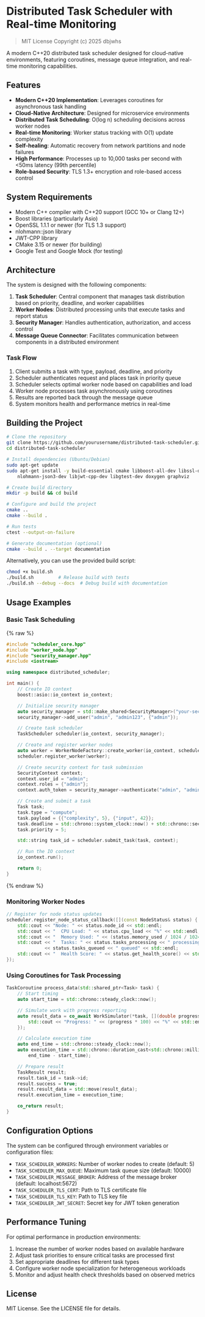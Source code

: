 # Distributed Task Scheduler with Real-time Monitoring

> MIT License
> Copyright (c) 2025 dbjwhs

A modern C++20 distributed task scheduler designed for cloud-native environments, featuring coroutines, message queue integration, and real-time monitoring capabilities.

## Features

- **Modern C++20 Implementation**: Leverages coroutines for asynchronous task handling
- **Cloud-Native Architecture**: Designed for microservice environments
- **Distributed Task Scheduling**: O(log n) scheduling decisions across worker nodes
- **Real-time Monitoring**: Worker status tracking with O(1) update complexity
- **Self-healing**: Automatic recovery from network partitions and node failures
- **High Performance**: Processes up to 10,000 tasks per second with <50ms latency (99th percentile)
- **Role-based Security**: TLS 1.3+ encryption and role-based access control

## System Requirements

- Modern C++ compiler with C++20 support (GCC 10+ or Clang 12+)
- Boost libraries (particularly Asio)
- OpenSSL 1.1.1 or newer (for TLS 1.3 support)
- nlohmann::json library
- JWT-CPP library
- CMake 3.15 or newer (for building)
- Google Test and Google Mock (for testing)

## Architecture

The system is designed with the following components:

1. **Task Scheduler**: Central component that manages task distribution based on priority, deadline, and worker capabilities
2. **Worker Nodes**: Distributed processing units that execute tasks and report status
3. **Security Manager**: Handles authentication, authorization, and access control
4. **Message Queue Connector**: Facilitates communication between components in a distributed environment

### Task Flow

1. Client submits a task with type, payload, deadline, and priority
2. Scheduler authenticates request and places task in priority queue
3. Scheduler selects optimal worker node based on capabilities and load
4. Worker node processes task asynchronously using coroutines
5. Results are reported back through the message queue
6. System monitors health and performance metrics in real-time

## Building the Project

```bash
# Clone the repository
git clone https://github.com/yourusername/distributed-task-scheduler.git
cd distributed-task-scheduler

# Install dependencies (Ubuntu/Debian)
sudo apt-get update
sudo apt-get install -y build-essential cmake libboost-all-dev libssl-dev \
    nlohmann-json3-dev libjwt-cpp-dev libgtest-dev doxygen graphviz

# Create build directory
mkdir -p build && cd build

# Configure and build the project
cmake ..
cmake --build .

# Run tests
ctest --output-on-failure

# Generate documentation (optional)
cmake --build . --target documentation
```

Alternatively, you can use the provided build script:

```bash
chmod +x build.sh
./build.sh         # Release build with tests
./build.sh --debug --docs  # Debug build with documentation
```

## Usage Examples

### Basic Task Scheduling

{% raw %}
```cpp
#include "scheduler_core.hpp"
#include "worker_node.hpp"
#include "security_manager.hpp"
#include <iostream>

using namespace distributed_scheduler;

int main() {
    // Create IO context
    boost::asio::io_context io_context;

    // Initialize security manager
    auto security_manager = std::make_shared<SecurityManager>("your-secret-key");
    security_manager->add_user("admin", "admin123", {"admin"});

    // Create task scheduler
    TaskScheduler scheduler(io_context, security_manager);

    // Create and register worker nodes
    auto worker = WorkerNodeFactory::create_worker(io_context, scheduler);
    scheduler.register_worker(worker);

    // Create security context for task submission
    SecurityContext context;
    context.user_id = "admin";
    context.roles = {"admin"};
    context.auth_token = security_manager->authenticate("admin", "admin123").auth_token;

    // Create and submit a task
    Task task;
    task.type = "compute";
    task.payload = {{"complexity", 5}, {"input", 42}};
    task.deadline = std::chrono::system_clock::now() + std::chrono::seconds(10);
    task.priority = 5;

    std::string task_id = scheduler.submit_task(task, context);

    // Run the IO context
    io_context.run();

    return 0;
}
```
{% endraw %}

### Monitoring Worker Nodes

```cpp
// Register for node status updates
scheduler.register_node_status_callback([](const NodeStatus& status) {
    std::cout << "Node: " << status.node_id << std::endl;
    std::cout << "  CPU Load: " << status.cpu_load << "%" << std::endl;
    std::cout << "  Memory Used: " << (status.memory_used / 1024 / 1024) << " MB" << std::endl;
    std::cout << "  Tasks: " << status.tasks_processing << " processing, "
              << status.tasks_queued << " queued" << std::endl;
    std::cout << "  Health Score: " << status.get_health_score() << std::endl;
});
```

### Using Coroutines for Task Processing

```cpp
TaskCoroutine process_data(std::shared_ptr<Task> task) {
    // Start timing
    auto start_time = std::chrono::steady_clock::now();

    // Simulate work with progress reporting
    auto result_data = co_await WorkSimulator(*task, [](double progress) {
        std::cout << "Progress: " << (progress * 100) << "%" << std::endl;
    });

    // Calculate execution time
    auto end_time = std::chrono::steady_clock::now();
    auto execution_time = std::chrono::duration_cast<std::chrono::milliseconds>(
        end_time - start_time);

    // Prepare result
    TaskResult result;
    result.task_id = task->id;
    result.success = true;
    result.result_data = std::move(result_data);
    result.execution_time = execution_time;

    co_return result;
}
```

## Configuration Options

The system can be configured through environment variables or configuration files:

- `TASK_SCHEDULER_WORKERS`: Number of worker nodes to create (default: 5)
- `TASK_SCHEDULER_MAX_QUEUE`: Maximum task queue size (default: 10000)
- `TASK_SCHEDULER_MESSAGE_BROKER`: Address of the message broker (default: localhost:5672)
- `TASK_SCHEDULER_TLS_CERT`: Path to TLS certificate file
- `TASK_SCHEDULER_TLS_KEY`: Path to TLS key file
- `TASK_SCHEDULER_JWT_SECRET`: Secret key for JWT token generation

## Performance Tuning

For optimal performance in production environments:

1. Increase the number of worker nodes based on available hardware
2. Adjust task priorities to ensure critical tasks are processed first
3. Set appropriate deadlines for different task types
4. Configure worker node specialization for heterogeneous workloads
5. Monitor and adjust health check thresholds based on observed metrics

## License

MIT License. See the LICENSE file for details.